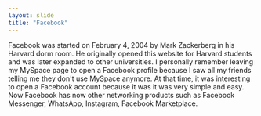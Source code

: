 ```yaml
---
layout: slide
title: "Facebook"
---
```

Facebook was started on February 4, 2004 by Mark Zackerberg in his Harvard dorm room. 
He originally opened this website for Harvard students and was later expanded to other universities.
I personally remember leaving my MySpace page to open a Facebook profile because I saw all my friends telling me they don't use MySpace anymore. At that time, it was interesting to open a Facebook account because it was it was very simple and easy. 
Now Facebook has now other networking products such as Facebook Messenger, WhatsApp, Instagram, Facebook Marketplace.
